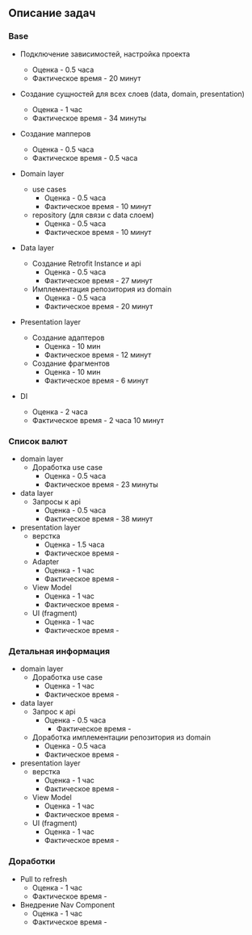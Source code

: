 ## Описание задач

### Base
  * Подключение зависимостей, настройка проекта
    * Оценка - 0.5 часа
    * Фактическое время -  20 минут
    
  * Создание сущностей для всех слоев (data, domain, presentation) 
    * Оценка - 1 час
    * Фактическое время - 34 минуты
    
  * Создание мапперов
    * Оценка - 0.5 часа
    * Фактическое время - 0.5 часа
    
  * Domain layer
    * use cases
      * Оценка - 0.5 часа
      * Фактическое время - 10 минут
    * repository (для связи с data слоем) 
      * Оценка - 0.5 часа
      * Фактическое время - 10 минут
    
  * Data layer
    * Создание Retrofit Instance и api
      * Оценка - 0.5 часа
      * Фактическое время - 27 минут
    * Имплементация репозитория из domain
      * Оценка - 0.5 часа
      * Фактическое время - 20 минут
  
  * Presentation layer
    * Создание адаптеров
      * Оценка - 10 мин
      * Фактическое время - 12 минут
    * Создание фрагментов
      * Оценка - 10 мин
      * Фактическое время - 6 минут

  * DI
    * Оценка - 2 часа
    * Фактическое время - 2 часа 10 минут

  
### Список валют
  * domain layer
    * Доработка use case
      * Оценка - 0.5 часа
      * Фактическое время - 23 минуты 
  * data layer
    * Запросы к api
      * Оценка - 0.5 часа
      * Фактическое время - 38 минут
  * presentation layer
    * верстка
      * Оценка - 1.5 часа
      * Фактическое время - 
    * Adapter
      * Оценка - 1 час
      * Фактическое время - 
    * View Model
      * Оценка - 1 час
      * Фактическое время - 
    * UI (fragment)
      * Оценка - 1 час 
      * Фактическое время -

### Детальная информация
  * domain layer
    * Доработка use case
      * Оценка - 1 час
      * Фактическое время - 
  * data layer
    * Запрос к api
      * Оценка - 0.5 часа
        * Фактическое время -
    * Доработка имплементации репозитория из domain
      * Оценка - 0.5 часа
      * Фактическое время -
  * presentation layer
    * верстка
      * Оценка - 1 час
      * Фактическое время -
    * View Model
      * Оценка - 1 час
      * Фактическое время - 
    * UI (fragment)
      * Оценка - 1 час
      * Фактическое время - 

### Доработки
  * Pull to refresh
    * Оценка - 1 час
    * Фактическое время -
  * Внедрение Nav Component
    *  Оценка - 1 час
    *  Фактическое время - 
